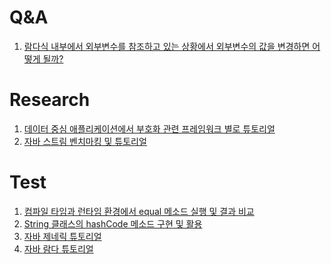 # Q&A
1. [람다식 내부에서 외부변수를 참조하고 있는 상황에서 외부변수의 값을 변경하면 어떻게 될까?]()

# Research
1. [데이터 중심 애플리케이션에서 부호화 관련 프레임워크 별로 튜토리얼]()
2. [자바 스트림 벤치마킹 및 튜토리얼]()

# Test
1. [컴파일 타임과 런타임 환경에서 equal 메소드 실행 및 결과 비교]()
2. [String 클래스의 hashCode 메소드 구현 및 활용]()
3. [자바 제네릭 튜토리얼]()
4. [자바 람다 튜토리얼]()